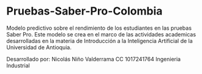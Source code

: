 # Pruebas-Saber-Pro-Colombia
Modelo predictivo sobre el rendimiento de los estudiantes en las pruebas Saber Pro.
Este modelo se crea en el marco de las actividades academicas desarrolladas en la materia de Introducción a la Inteligencia Artificial de la Universidad de Antioquia.

Desarrollado por:
Nicolás Niño Valderrama
CC 1017241764
Ingenieria Industrial
